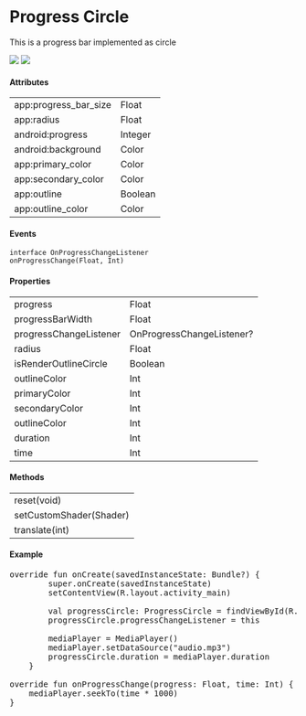 # Progress Circle

This is a progress bar implemented as circle

![](https://github.com/p2lem8dev/progress-circle/blob/master/phone.jpg)
![](https://github.com/p2lem8dev/progress-circle/blob/master/phone2.jpg)

#### Attributes

<table>
    <tr>
        <td>app:progress_bar_size</td>
        <td>Float</td>
    </tr><tr>
        <td>app:radius</td>
        <td>Float</td>
    </tr><tr>
        <td>android:progress</td>
        <td>Integer</td>
    </tr><tr>
        <td>android:background</td>
        <td>Color</td>
    </tr><tr>
        <td>app:primary_color</td>
        <td>Color</td>
    </tr><tr>
        <td>app:secondary_color</td>
        <td>Color</td>
    </tr><tr>
        <td>app:outline</td>
        <td>Boolean</td>
    </tr>
    <tr>
        <td>app:outline_color</td>
        <td>Color</td>
    </tr>
</table>

#### Events

<code>interface OnProgressChangeListener</code>
<br>
<code>onProgressChange(Float, Int)</code>

#### Properties

<table>
    <tr>
        <td>progress</td>
        <td>Float</td>
    </tr>
    <tr>
        <td>progressBarWidth</td>
        <td>Float</td>
    </tr>
    <tr>
        <td>progressChangeListener</td>
        <td>OnProgressChangeListener?</td>
    </tr>
    <tr>
        <td>radius</td>
        <td>Float</td>
    </tr>
    <tr>
        <td>isRenderOutlineCircle</td>
        <td>Boolean</td>
    </tr>
    <tr>
        <td>outlineColor</td>
        <td>Int</td>
    </tr>
    <tr>
        <td>primaryColor</td>
        <td>Int</td>
    </tr>
    <tr>
        <td>secondaryColor</td>
        <td>Int</td>
    </tr>
    <tr>
        <td>outlineColor</td>
        <td>Int</td>
    </tr>
    <tr>
        <td>duration</td>
        <td>Int</td>
    </tr><tr>
        <td>time</td>
        <td>Int</td>
    </tr>
</table>

#### Methods

<table>
    <tr>
        <td>reset(void)</td>
    </tr>
    <tr>
        <td>setCustomShader(Shader)</td>
    </tr>
    <tr>
        <td>translate(int)</td>
    </tr>
</table>

#### Example

<pre>
override fun onCreate(savedInstanceState: Bundle?) {
        super.onCreate(savedInstanceState)
        setContentView(R.layout.activity_main)
        
        val progressCircle: ProgressCircle = findViewById(R.id.progress_circular)
        progressCircle.progressChangeListener = this
        
        mediaPlayer = MediaPlayer()
        mediaPlayer.setDataSource("audio.mp3")
        progressCircle.duration = mediaPlayer.duration
    }

override fun onProgressChange(progress: Float, time: Int) {
    mediaPlayer.seekTo(time * 1000)
}
</pre>
